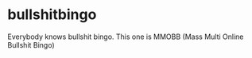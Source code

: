 # bullshitbingo
Everybody knows bullshit bingo. This one is MMOBB (Mass Multi Online Bullshit Bingo)
